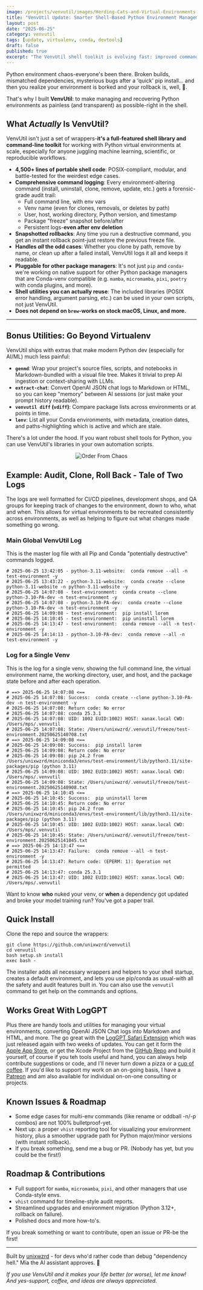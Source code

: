 ```yaml
---
image: /projects/venvutil/images/Herding-Cats-and-Virtual-Environments.png
title: "VenvUtil Update: Smarter Shell-Based Python Environment Management"
layout: post
date: "2025-06-25"
category: venvutil
tags: [update, virtualenv, conda, devtools]
draft: false
published: true
excerpt: "The VenvUtil shell toolkit is evolving fast: improved command logging, smarter environment rollbacks, easier cloning, and real-world robustness for anyone working in Python on macOS or Linux."
---
```


Python environment chaos-everyone's been there. Broken builds, mismatched dependencies, mysterious bugs after a 'quick' pip install… and then you realize your environment is borked and your rollback is, well, 🤷.

That's why I built **VenvUtil**: to make managing and recovering Python environments as painless (and transparent) as possible-right in the shell.

## What *Actually* Is VenvUtil?

VenvUtil isn't just a set of wrappers-**it's a full-featured shell library and command-line toolkit** for working with Python virtual environments at scale, especially for anyone juggling machine learning, scientific, or reproducible workflows.

- **4,500+ lines of portable shell code**: POSIX-compliant, modular, and battle-tested for the weirdest edge cases.
- **Comprehensive command logging**: Every environment-altering command (install, uninstall, clone, remove, update, etc.) gets a forensic-grade audit trail:
    - Full command line, with env vars
    - Venv name (even for clones, removals, or deletes by path)
    - User, host, working directory, Python version, and timestamp
    - Package "freeze" snapshot before/after
    - Persistent logs-**even after env deletion**
- **Snapshotted rollbacks**: Any time you run a destructive command, you get an instant rollback point-just restore the previous freeze file.
- **Handles *all* the odd cases**: Whether you clone by path, remove by name, or clean up after a failed install, VenvUtil logs it all and keeps it readable.
- **Pluggable for other package managers**: It's not just `pip` and `conda`-we're working on native support for other Python package managers that are Conda-venv compatible (e.g. `mamba`, `micromamba`, `pixi`, `poetry` with conda plugins, and more).
- **Shell utilities you can actually reuse**: The included libraries (POSIX error handling, argument parsing, etc.) can be used in your own scripts, not just VenvUtil.
- **Does not depend on `brew`-works on stock macOS, Linux, and more.**

---

## Bonus Utilities: Go Beyond Virtualenv

VenvUtil ships with extras that make modern Python dev (especially for AI/ML) much less painful:
- **`genmd`**: Wrap your project's source files, scripts, and notebooks in Markdown-bundled with a visual file tree. Makes it trivial to prep AI ingestion or context-sharing with LLMs.
- **`extract-chat`**: Convert OpenAI JSON chat logs to Markdown or HTML, so you can keep "memory" between AI sessions (or just make your prompt history readable).
- **`venvutil diff` (`vdiff`)**: Compare package lists across environments or at points in time.
- **`lenv`**: List all your Conda environments, with metadata, creation dates, and paths-highlighting which is active and which are stale.

There's a lot under the hood. If you want robust shell tools for Python, you can use VenvUtil's libraries in your own automation scripts.

<div style="text-align: center">
<img src="/projects/venvutil/images/Ordering_Venvs.png" alt="Order From Chaos">
</div>

## Example: Audit, Clone, Roll Back - Tale of Two Logs

The logs are well formatted for CI/CD pipelines, development shops, and QA groups for keeping track of changes to the environment, down to who, what and when. This allows for virtual environments to be recreated consistently across environments, as well as helping to figure out what changes made something go wrong.

### Main Global VenvUtil Log
This is the master log file with all Pip and Conda "potentially destructive" commands logged.

```
# 2025-06-25 13:42:05 - python-3.11-website:  conda remove --all -n test-environment -y
# 2025-06-25 13:43:22 - python-3.11-website:  conda create --clone python-3.11-website -n python-3.11-website -y
# 2025-06-25 14:07:08 - test-environment:  conda create --clone python-3.10-PA-dev -n test-environment -y
# 2025-06-25 14:07:08 - python-3.10-PA-dev:  conda create --clone python-3.10-PA-dev -n test-environment -y
# 2025-06-25 14:09:08 - test-environment:  pip install lorem
# 2025-06-25 14:10:45 - test-environment:  pip uninstall lorem
# 2025-06-25 14:13:47 - test-environment:  conda remove --all -n test-environment -y
# 2025-06-25 14:14:13 - python-3.10-PA-dev:  conda remove --all -n test-environment -y
```

### Log for a Single Venv

This is the log for a single venv, showing the full command line, the virtual environment name, the working directory, user, and host, and the package state before and after each operation.

```
# ==> 2025-06-25 14:07:08 <==
# 2025-06-25 14:07:08: Success:  conda create --clone python-3.10-PA-dev -n test-environment -y
# 2025-06-25 14:07:08: Return code: No error
# 2025-06-25 14:07:08: conda 25.3.1
# 2025-06-25 14:07:08: UID: 1002 EUID:1002) HOST: xanax.local CWD: /Users/mps/.venvutil
# 2025-06-25 14:07:08: State: /Users/unixwzrd/.venvutil/freeze/test-environment.20250625140708.txt
# ==> 2025-06-25 14:09:08 <==
# 2025-06-25 14:09:08: Success:  pip install lorem
# 2025-06-25 14:09:08: Return code: No error
# 2025-06-25 14:09:08: pip 24.2 from /Users/unixwzrd/miniconda3/envs/test-environment/lib/python3.11/site-packages/pip (python 3.11)
# 2025-06-25 14:09:08: UID: 1002 EUID:1002) HOST: xanax.local CWD: /Users/mps/.venvutil
# 2025-06-25 14:09:08: State: /Users/unixwzrd/.venvutil/freeze/test-environment.20250625140908.txt
# ==> 2025-06-25 14:10:45 <==
# 2025-06-25 14:10:45: Success:  pip uninstall lorem
# 2025-06-25 14:10:45: Return code: No error
# 2025-06-25 14:10:45: pip 24.2 from /Users/unixwzrd/miniconda3/envs/test-environment/lib/python3.11/site-packages/pip (python 3.11)
# 2025-06-25 14:10:45: UID: 1002 EUID:1002) HOST: xanax.local CWD: /Users/mps/.venvutil
# 2025-06-25 14:10:45: State: /Users/unixwzrd/.venvutil/freeze/test-environment.20250625141045.txt
# ==> 2025-06-25 14:13:47 <==
# 2025-06-25 14:13:47: Failure:  conda remove --all -n test-environment -y
# 2025-06-25 14:13:47: Return code: (EPERM: 1): Operation not permitted
# 2025-06-25 14:13:47: conda 25.3.1
# 2025-06-25 14:13:47: UID: 1002 EUID:1002) HOST: xanax.local CWD: /Users/mps/.venvutil
```

Want to know **who** nuked your venv, or **when** a dependency got updated and broke your model training run? You've got a paper trail.


## Quick Install

Clone the repo and source the wrappers:

```
git clone https://github.com/unixwzrd/venvutil
cd venvutil
bash setup.sh install
exec bash -
```

The installer adds all necessary wrappers and helpers to your shell startup, creates a default environment, and lets you use pip/conda as usual-with all the safety and audit features built in. You can also use the `venvutil` command to get help on the commands and options.

## Works Great With LogGPT

Plus there are handy tools and utilities for managing your virtual environments, converting OpenAI JSON Chat logs into Markdown and HTML, and more. The go great with the [LogGPT Safari Extension](/projects/LogGPT/) which was just released again with two weeks of updates. You can get it form the [Apple App Store](https://apps.apple.com/us/app/loggpt/id6743342693?mt=12), or get the Xcode Project from the [GitHub Repo](https://github.com/unixwzrd/LogGPT) and build it yourself, of course if you teh tools useful and hand, you can always help contribute suggestions or code, and I'll never turn down a pizza or a [cup of coffee](https://www.ko-fi.com/unixwzrd). If you'd like to support my work on an on-going basis, I have a [Patreon](https://www.patreon.com/unixwzrd) and am also available for individual on-on-one consulting or projects.

## Known Issues & Roadmap

- Some edge cases for multi-env commands (like rename or oddball -n/-p combos) are not 100% bulletproof-yet.
- Next up: a proper `vhist` reporting tool for visualizing your environment history, plus a smoother upgrade path for Python major/minor versions (with instant rollback).
- If you break something, send me a bug or PR. (Nobody has yet, but you could be the first!)

## Roadmap & Contributions

- Full support for `mamba`, `micromamba`, `pixi`, and other managers that use Conda-style envs.
- `vhist` command for timeline-style audit reports.
- Streamlined upgrades and environment migration (Python 3.12+, rollback on failure).
- Polished docs and more how-to's.

If you break something or want to contribute, open an issue or PR-be the first!

---

Built by [unixwzrd](https://unixwzrd.ai) - for devs who'd rather code than debug "dependency hell." Mia the AI assistant approves. 🐾

*If you use VenvUtil and it makes your life better (or worse), let me know! And yes-support, coffee, and ideas are always appreciated.*